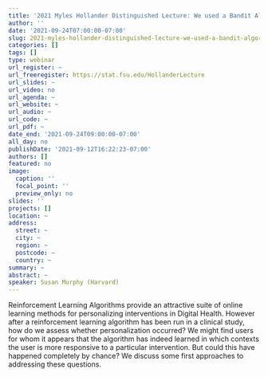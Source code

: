 ```yaml
---
title: '2021 Myles Hollander Distinguished Lecture: We used a Bandit Algorithm to Personalize But Did It Work?'
author: ''
date: '2021-09-24T07:00:00-07:00'
slug: 2021-myles-hollander-distinguished-lecture-we-used-a-bandit-algorithm-to-personalize-but-did-it-work
categories: []
tags: []
type: webinar
url_register: ~
url_freeregister: https://stat.fsu.edu/HollanderLecture
url_slides: ~
url_video: no
url_agenda: ~
url_website: ~
url_audio: ~
url_code: ~
url_pdf: ~
date_end: '2021-09-24T09:00:00-07:00'
all_day: no
publishDate: '2021-09-12T16:22:23-07:00'
authors: []
featured: no
image:
  caption: ''
  focal_point: ''
  preview_only: no
slides: ''
projects: []
location: ~
address:
  street: ~
  city: ~
  region: ~
  postcode: ~
  country: ~
summary: ~
abstract: ~
speaker: Susan Murphy (Harvard)
---
```

<!--more-->
Reinforcement Learning Algorithms provide an attractive suite of online learning methods for personalizing interventions in Digital Health. However after a reinforcement learning algorithm has been run in a clinical study, how do we assess whether personalization occurred? We might find users for whom it appears that the algorithm has indeed learned in which contexts the user is more responsive to a particular intervention.  But could this have happened completely by chance? We discuss some first approaches to addressing these questions.